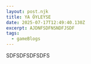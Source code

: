 ```yaml
---
layout: post.njk
title: YA ÖYLEYSE
date: 2025-07-17T12:49:40.130Z
excerpt: AJDNFSDFNSNDFJSDF
tags:
  - gameBlogs
---
```

SDFSDFSDFSDFS